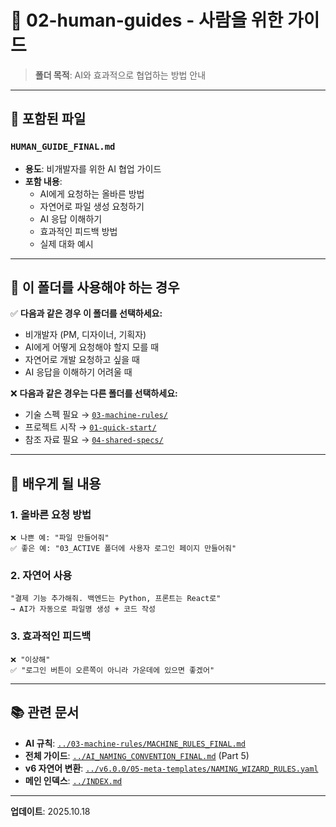 # 📁 02-human-guides - 사람을 위한 가이드

> **폴더 목적**: AI와 효과적으로 협업하는 방법 안내

---

## 📄 포함된 파일

### `HUMAN_GUIDE_FINAL.md`
- **용도**: 비개발자를 위한 AI 협업 가이드
- **포함 내용**:
  - AI에게 요청하는 올바른 방법
  - 자연어로 파일 생성 요청하기
  - AI 응답 이해하기
  - 효과적인 피드백 방법
  - 실제 대화 예시

---

## 🎯 이 폴더를 사용해야 하는 경우

✅ **다음과 같은 경우 이 폴더를 선택하세요:**
- 비개발자 (PM, 디자이너, 기획자)
- AI에게 어떻게 요청해야 할지 모를 때
- 자연어로 개발 요청하고 싶을 때
- AI 응답을 이해하기 어려울 때

❌ **다음과 같은 경우는 다른 폴더를 선택하세요:**
- 기술 스펙 필요 → [`03-machine-rules/`](../03-machine-rules/)
- 프로젝트 시작 → [`01-quick-start/`](../01-quick-start/)
- 참조 자료 필요 → [`04-shared-specs/`](../04-shared-specs/)

---

## 💬 배우게 될 내용

### 1. 올바른 요청 방법
```
❌ 나쁜 예: "파일 만들어줘"
✅ 좋은 예: "03_ACTIVE 폴더에 사용자 로그인 페이지 만들어줘"
```

### 2. 자연어 사용
```
"결제 기능 추가해줘. 백엔드는 Python, 프론트는 React로"
→ AI가 자동으로 파일명 생성 + 코드 작성
```

### 3. 효과적인 피드백
```
❌ "이상해"
✅ "로그인 버튼이 오른쪽이 아니라 가운데에 있으면 좋겠어"
```

---

## 📚 관련 문서

- **AI 규칙**: [`../03-machine-rules/MACHINE_RULES_FINAL.md`](../03-machine-rules/MACHINE_RULES_FINAL.md)
- **전체 가이드**: [`../AI_NAMING_CONVENTION_FINAL.md`](../AI_NAMING_CONVENTION_FINAL.md) (Part 5)
- **v6 자연어 변환**: [`../v6.0.0/05-meta-templates/NAMING_WIZARD_RULES.yaml`](../v6.0.0/05-meta-templates/NAMING_WIZARD_RULES.yaml)
- **메인 인덱스**: [`../INDEX.md`](../INDEX.md)

---

**업데이트**: 2025.10.18
